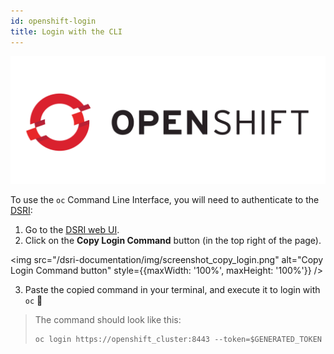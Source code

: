 ```yaml
---
id: openshift-login
title: Login with the CLI
---
```


![OpenShift](/img/openshift-logo.png)

To use the `oc` Command Line Interface, you will need to authenticate to the [DSRI](https://app.dsri.unimaas.nl:8443/console):

1. Go to the [DSRI web UI](https://app.dsri.unimaas.nl:8443/console).
2. Click on the **Copy Login Command** button (in the top right of the page).

<img src="/dsri-documentation/img/screenshot_copy_login.png" alt="Copy Login Command button" style={{maxWidth: '100%', maxHeight: '100%'}} />

3. Paste the copied command in your terminal, and execute it to login with `oc` 🔑

> The command should look like this:
>
> ```shell
> oc login https://openshift_cluster:8443 --token=$GENERATED_TOKEN
> ```
>